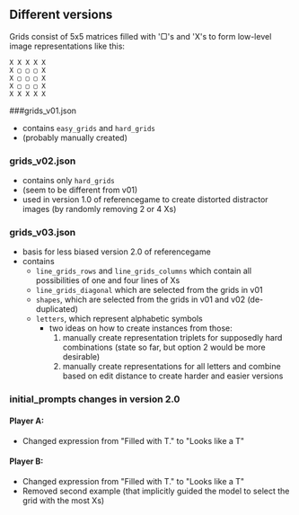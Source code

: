 ## Different versions
Grids consist of 5x5 matrices filled with '▢'s and 'X's to form low-level image representations like this:
```
X X X X X
X ▢ ▢ ▢ X
X ▢ ▢ ▢ X
X ▢ ▢ ▢ X
X X X X X
```

###grids_v01.json
* contains ```easy_grids``` and ```hard_grids```
* (probably manually created)

### grids_v02.json
* contains only ```hard_grids```
* (seem to be different from v01)
* used in version 1.0 of referencegame to create distorted distractor images (by randomly removing 2 or 4 Xs)

### grids_v03.json
* basis for less biased version 2.0 of referencegame
* contains 
  * ```line_grids_rows``` and ```line_grids_columns``` which contain all possibilities of one and four lines of Xs
  * ```line_grids_diagonal``` which are selected from the grids in v01
  * ```shapes```, which are selected from the grids in v01 and v02 (de-duplicated) 
  * ```letters```, which represent alphabetic symbols
    * two ideas on how to create instances from those:
        1. manually create representation triplets for supposedly hard combinations (state so far, but option 2 would be more desirable)
        2. manually create representations for all letters and combine based on edit distance to create harder and easier versions
  
### initial_prompts changes in version 2.0
#### Player A: 
* Changed expression from "Filled with T." to "Looks like a T"
#### Player B: 
* Changed expression from "Filled with T." to "Looks like a T"
* Removed second example (that implicitly guided the model to select the grid with the most Xs)